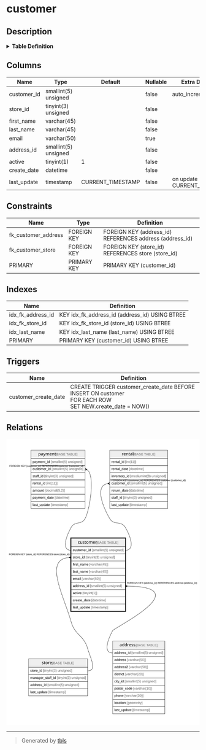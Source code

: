 # customer

## Description

<details>
<summary><strong>Table Definition</strong></summary>

```sql
CREATE TABLE `customer` (
  `customer_id` smallint(5) unsigned NOT NULL AUTO_INCREMENT,
  `store_id` tinyint(3) unsigned NOT NULL,
  `first_name` varchar(45) NOT NULL,
  `last_name` varchar(45) NOT NULL,
  `email` varchar(50) DEFAULT NULL,
  `address_id` smallint(5) unsigned NOT NULL,
  `active` tinyint(1) NOT NULL DEFAULT '1',
  `create_date` datetime NOT NULL,
  `last_update` timestamp NOT NULL DEFAULT CURRENT_TIMESTAMP ON UPDATE CURRENT_TIMESTAMP,
  PRIMARY KEY (`customer_id`),
  KEY `idx_fk_store_id` (`store_id`),
  KEY `idx_fk_address_id` (`address_id`),
  KEY `idx_last_name` (`last_name`),
  CONSTRAINT `fk_customer_address` FOREIGN KEY (`address_id`) REFERENCES `address` (`address_id`) ON UPDATE CASCADE,
  CONSTRAINT `fk_customer_store` FOREIGN KEY (`store_id`) REFERENCES `store` (`store_id`) ON UPDATE CASCADE
) ENGINE=InnoDB AUTO_INCREMENT=[Redacted by tbls] DEFAULT CHARSET=utf8mb4
```

</details>

## Columns

| Name | Type | Default | Nullable | Extra Definition | Children | Parents | Comment |
| ---- | ---- | ------- | -------- | ---------------- | -------- | ------- | ------- |
| customer_id | smallint(5) unsigned |  | false | auto_increment | [payment](payment.md) [rental](rental.md) |  |  |
| store_id | tinyint(3) unsigned |  | false |  |  | [store](store.md) |  |
| first_name | varchar(45) |  | false |  |  |  |  |
| last_name | varchar(45) |  | false |  |  |  |  |
| email | varchar(50) |  | true |  |  |  |  |
| address_id | smallint(5) unsigned |  | false |  |  | [address](address.md) |  |
| active | tinyint(1) | 1 | false |  |  |  |  |
| create_date | datetime |  | false |  |  |  |  |
| last_update | timestamp | CURRENT_TIMESTAMP | false | on update CURRENT_TIMESTAMP |  |  |  |

## Constraints

| Name | Type | Definition |
| ---- | ---- | ---------- |
| fk_customer_address | FOREIGN KEY | FOREIGN KEY (address_id) REFERENCES address (address_id) |
| fk_customer_store | FOREIGN KEY | FOREIGN KEY (store_id) REFERENCES store (store_id) |
| PRIMARY | PRIMARY KEY | PRIMARY KEY (customer_id) |

## Indexes

| Name | Definition |
| ---- | ---------- |
| idx_fk_address_id | KEY idx_fk_address_id (address_id) USING BTREE |
| idx_fk_store_id | KEY idx_fk_store_id (store_id) USING BTREE |
| idx_last_name | KEY idx_last_name (last_name) USING BTREE |
| PRIMARY | PRIMARY KEY (customer_id) USING BTREE |

## Triggers

| Name | Definition |
| ---- | ---------- |
| customer_create_date | CREATE TRIGGER customer_create_date BEFORE INSERT ON customer<br>FOR EACH ROW<br>SET NEW.create_date = NOW() |

## Relations

![er](customer.svg)

---

> Generated by [tbls](https://github.com/k1LoW/tbls)
